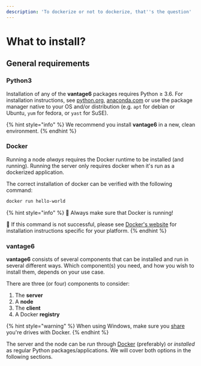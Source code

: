 ```yaml
---
description: 'To dockerize or not to dockerize, that''s the question'
---
```


# What to install?

## General requirements

### Python3

Installation of any of the **vantage6** packages requires Python ≥ 3.6. For installation instructions, see [python.org](https://python.org), [anaconda.com](https://anaconda.com) or use the package manager native to your OS and/or distribution \(e.g. `apt` for debian or Ubuntu, `yum` for fedora, or `yast` for SuSE\).

{% hint style="info" %}
We recommend you install **vantage6** in a new, clean environment.
{% endhint %}

### Docker

Running a node _always_ requires the Docker runtime to be installed \(and running\). Running the server only requires docker when it's run as a dockerized application. 

The correct installation of docker can be verified with the following command:

```bash
docker run hello-world
```

{% hint style="info" %}
🐳 Always make sure that Docker is running!

🐳 If this command is not successful, please see [Docker's website](https://www.docker.com/get-started) for installation instructions specific for your platform.
{% endhint %}

### **vantage6**

**vantage6** consists of several components that can be installed and run in several different ways. Which component\(s\) you need, and how you wish to install them, depends on your use case.

There are three \(or four\) components to consider:

1. The **server**
2. A **node**
3. The **client**
4. A Docker **registry**

{% hint style="warning" %}
When using Windows, make sure you [share ](https://docs.docker.com/docker-for-windows/)you're drives with Docker.
{% endhint %}

The server and the node can be _run_ through [Docker](https://www.docker.com) \(preferably\) or _installed_ as regular Python packages/applications. We will cover both options in the following sections.

